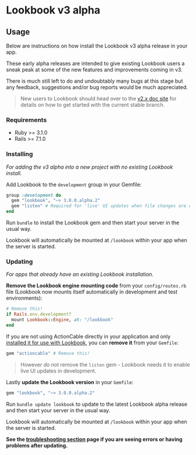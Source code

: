 
# Lookbook v3 alpha

## Usage

Below are instructions on how install the Lookbook v3 alpha release in your app.

These early alpha releases are intended to give existing Lookbook users a sneak peak at some of the new features and improvements coming in v3. 

There is much still left to do and undoubtably many bugs at this stage but any feedback, suggestions and/or bug reports would be much appreciated.

> New users to Lookbook should head over to the [v2.x doc site](https://lookbook.build) for details on how to get started with the current stable branch.

### Requirements

* Ruby >= 3.1.0
* Rails >= 7.1.0

### Installing 

_For adding the v3 alpha into a new project with no existing Lookbook install._

Add Lookbook to the `development` group in your Gemfile:

```rb
group :development do
  gem "lookbook", "~> 3.0.0.alpha.2"
  gem "listen" # Required for 'live' UI updates when file changes are detected
end
```

Run `bundle` to install the Lookbook gem and then start your server in the usual way.

Lookbook will automatically be mounted at `/lookbook` within your app when the server is started.

### Updating

_For apps that already have an existing Lookbook installation._

**Remove the Lookbook engine mounting code** from your `config/routes.rb` file (Lookbook now mounts itself automatically in development and test environments):

```rb
# Remove this!
if Rails.env.development?
  mount Lookbook::Engine, at: "/lookbook"
end
```

If you are not using ActionCable directly in your application and only [installed it for use with Lookbook](https://lookbook.build/guide/installation#step-3), you can **remove it** from your `Gemfile`:

```rb
gem "actioncable" # Remove this!
```

> However _do not_ remove the `listen` gem - Lookbook needs it to enable live UI updates in development.

Lastly **update the Lookbook version** in your `Gemfile`:

```rb
gem "lookbook", "~> 3.0.0.alpha.2"
```

Run `bundle update lookbook` to update to the latest Lookbook alpha release and then start your server in the usual way.

Lookbook will automatically be mounted at `/lookbook` within your app when the server is started.

**See the [troubleshooting section](./09_troubleshooting.md) page if you are seeing errors or having problems after updating.**

